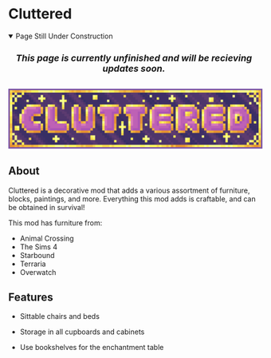 # <b>Cluttered</b>

<details class="benjiwarning" open="">
<summary>Page Still Under Construction</summary>
<div align="center" style="font-size: large;">
<h5>This page is currently unfinished and will be recieving updates soon.</h5>
</div>
</details>

<p align="center">
<img src="/images/Mod pictures/clutteredbanner.png" alt="Cluttered Banner" style="border: 3px solid  #7f58a7;" width="800">
</p>

## About

Cluttered is a decorative mod that adds a various assortment of furniture, blocks, paintings, and more. Everything this mod adds is craftable, and can be obtained in survival!

This mod has furniture from:

- Animal Crossing
- The Sims 4
- Starbound
- Terraria
- Overwatch

## Features

- Sittable chairs and beds

- Storage in all cupboards and cabinets

- Use bookshelves for the enchantment table